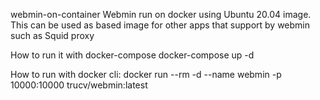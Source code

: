 webmin-on-container
Webmin run on docker using Ubuntu 20.04 image. This can be used as based image for other apps that support by webmin such as Squid proxy

How to run it with docker-compose
docker-compose up -d

How to run with docker cli:
docker run --rm -d --name webmin -p 10000:10000 trucv/webmin:latest
